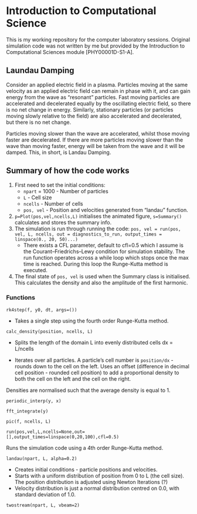# Introduction to Computational Science
This is my working repository for the computer laboratory sessions.   Original simulation code was not written by me but provided by the Introduction to Computational Sciences module [PHY00001D-S1-A]. 

## Laundau Damping

Consider an applied electric field in a plasma. Particles moving at the same velocity as an applied electric field can remain in phase with it, and can gain energy from the wave as “resonant” particles. Fast moving particles are accelerated and decelerated equally by the oscillating electric field, so there is no net change in energy. Similarly, stationary particles (or particles moving slowly relative to the field) are also accelerated and decelerated, but there is no net change. 

Particles moving slower than the wave are accelerated, whilst those moving faster are decelerated. If there are more particles moving slower than the wave than moving faster, energy will be taken from the wave and it will be damped. This, in short, is Landau Damping.

## Summary of how the code works
1. First need to set the initial conditions: 
    - `npart` = 1000  - Number of particles
    - `L` - Cell size
    - `ncells` - Number of cells
    - `pos, vel` - Position and velocities generated from “landau” function.
2. `p=Plot(pos,vel,ncells,L)` initialises the animated figure, `s=Summary()` calculates and stores the summary info.
3. The simulation is run through running the code:
`pos, vel = run(pos, vel, L, ncells, out = diagnostics_to_run, output_times = linspace(0., 20, 50)...)`
    - There exists a CFL parameter, default to cfl=0.5 which I assume is the Courant–Friedrichs–Lewy condition for simulation stability. The run function operates across a while loop which stops once the max time is reached. During this loop the Runge-Kutta method is executed.
4. The final state of `pos, vel` is used when the Summary class is initialised. This calculates the density and also the amplitude of the first harmonic.

### Functions

`rk4step(f, y0, dt, args=())`

- Takes a single step using the fourth order Runge-Kutta method.

`calc_density(position, ncells, L)`

- Splits the length of the domain L into evenly distributed cells dx = L/ncells 

- Iterates over all particles. A particle’s cell number is `position/dx` - rounds down to the cell on the left. Uses an offset (difference in decimal cell position - rounded cell position) to add a proportional density to both the cell on the left and the cell on the right.

Densities are normalised such that the average density is equal to 1.

`periodic_interp(y, x)`

`fft_integrate(y)`

`pic(f, ncells, L)`

`run(pos,vel,L,ncells=None,out=[],output_times=linspace(0,20,100),cfl=0.5)`

Runs the simulation code using a 4th order Runge-Kutta method.

`landau(npart, L, alpha=0.2)`

- Creates initial conditions - particle positions and velocities. 
- Starts with a uniform distribution of position from 0 to L (the cell size). The position distribution is adjusted using Newton Iterations (?)
- Velocity distribution is just a normal distribution centred on 0.0, with standard deviation of 1.0.

`twostream(npart, L, vbeam=2)`
